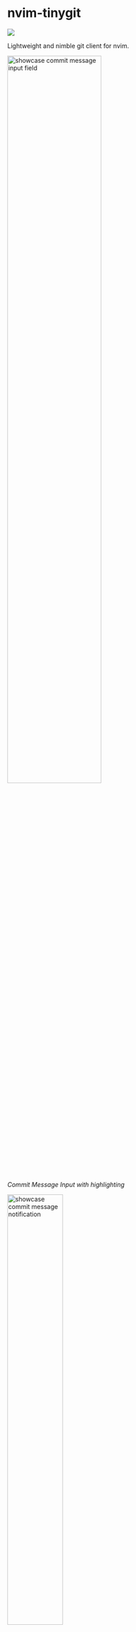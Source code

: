 <!-- LTeX: enabled=false -->
# nvim-tinygit
<!-- LTeX: enabled=true -->
<a href="https://dotfyle.com/plugins/chrisgrieser/nvim-tinygit"><img src="https://dotfyle.com/plugins/chrisgrieser/nvim-tinygit/shield"/></a>

Lightweight and nimble git client for nvim.

<img src="https://github.com/chrisgrieser/nvim-tinygit/assets/73286100/009d9139-f429-49e2-a244-15396fb13d7a"
	alt="showcase commit message input field"
	width=65%>

*Commit Message Input with highlighting*

<img src="https://github.com/chrisgrieser/nvim-tinygit/assets/73286100/123fcfd9-f989-4c10-bd98-32f62ea683c3"
	alt="showcase commit message notification"
	width=50%>

*Informative notifications with highlighting (using `nvim-notify`)*

<img src="https://github.com/chrisgrieser/nvim-tinygit/assets/73286100/99cc8def-760a-4cdd-9aea-fbd1fb3d1ecb"
	alt="Pasted image 2023-10-11 at 18 49 40"
	width=60%>

*Search File history ("git pickaxe") and inspect the commit diffs.*

## Table of Contents

<!-- toc -->

- [Features](#features)
- [Installation](#installation)
- [Usage](#usage)
	* [Smart-Commit](#smart-commit)
	* [Amend](#amend)
	* [Fixup & Squash Commits](#fixup--squash-commits)
	* [GitHub Interaction](#github-interaction)
	* [Push](#push)
	* [Search File/Function History ("git pickaxe")](#search-filefunction-history-git-pickaxe)
	* [Stash](#stash)
- [Improved Interactive Rebasing](#improved-interactive-rebasing)
- [Configuration](#configuration)
	* [Appearance of Input Field](#appearance-of-input-field)
	* [Use Telescope for selections](#use-telescope-for-selections)
- [Non-Goals](#non-goals)
- [Credits](#credits)

<!-- tocstop -->

## Features
- **Smart-Commit**: Open a popup to enter a commit message with syntax
  highlighting and indicators for [commit message
  overlength](https://stackoverflow.com/questions/2290016/git-commit-messages-50-72-formatting).
  If there are no staged changed, stages all changes before doing so (`git add -A`).
- Commit messages have syntax highlighting, indicators for [commit message
  overlength](https://stackoverflow.com/questions/2290016/git-commit-messages-50-72-formatting),
  and options to automatically open references GitHub issues in the browser
  after committing, `git push` if the repo is clean, spellcheck, enforce
  conventional commits, …
- Quick commands for amend, stash, fixup, and squash commits.
- Search issues & PRs. Open the selected issue or PR in the browser.
- Open the GitHub URL of the current file or selection.
- Search the file history for a string ("git pickaxe"), show results in a diff
  with filetype syntax highlighting.
- Improvements for interactive rebasing with nvim as sequence editor.

## Installation

```lua
-- lazy.nvim
{
	"chrisgrieser/nvim-tinygit",
	ft = { "gitrebase", "gitcommit" }, -- so ftplugins are loaded
	dependencies = {
		"stevearc/dressing.nvim",
		"rcarriga/nvim-notify", -- optional, but recommended
	},
},

-- packer
use {
	"chrisgrieser/nvim-tinygit",
	requires = {
		"stevearc/dressing.nvim",
		"rcarriga/nvim-notify", -- optional, but recommended
	},
}
```

Install the Treesitter parser for git commits for some syntax highlighting of
your commit messages like emphasized conventional commit keywords: `TSInstall
gitcommit`

## Usage

### Smart-Commit
- Open a commit popup. If there are no staged changes, stage all changes (`git
  add -A`) before the commit. Only supports the commit subject line.
- Optionally run `git push` if the repo is clean after committing.
- The title of the input field displays what actions are going to be performed.
  You can see at glance, whether all changes are going to be committed or whether
  there a `git push` is triggered afterward, so there are no surprises.
- Use `<Tab>` in the input field to quickly cycle conventional commits keywords.

```lua
require("tinygit").smartCommit { pushIfClean = false } -- options default to `false`
```

**Example Workflow**
Assuming these keybindings:

```lua
vim.keymap.set("n", "ga", "<cmd>Gitsigns add_hunk<CR>") -- gitsigns.nvim
vim.keymap.set("n", "gc", function() require("tinygit").smartCommit() end)
vim.keymap.set("n", "gp", function() require("tinygit").push() end)
```

1. Stage some hunks (changes) via `ga`.
2. Use `gc` to enter a commit message.
3. Repeat 1 and 2.
4. When done, `gp` to push the commits.

Using `pushIfClean = true` allows you to combine staging, committing, and
pushing into a single step, when it is the last commit you intend to make.

```lua
-- to enable normal mode in the commit message input field, configure
-- dressing.nvim like this:
require("dressing").setup({ 
	input = { insert_only = false }
})
```

### Amend
- `amendOnlyMsg` just opens the commit popup to change the last commit message,
  and does not stage any changes.
- `amendNoEdit` keeps the last commit message; if there are no staged changes,
  it stages all changes (`git add -A`), like `smartCommit`.
- Optionally runs `git push --force` afterward. (Remember to only do this when
  you work alone on the branch though.)

```lua
-- options default to `false`
require("tinygit").amendOnlyMsg { forcePush = false }
require("tinygit").amendNoEdit { forcePush = false }
```

### Fixup & Squash Commits
- `fixupCommit` lets you select a commit from the last X commits and runs `git
  commit --fixup` on the selected commit
- Use `squashInstead = true` to squash instead of fixup (`git commit --squash`).
- `autoRebase = true` automatically runs rebase with `--autosquash` and 
`--autostash` afterward, confirming all fixups and squashes **without opening a
rebase view**. (Note that this can potentially result in multiple conflicts.)

```lua
-- options show default values
require("tinygit").fixupCommit { 
	selectFromLastXCommits = 15
	squashInstead = false, 
	autoRebase = false,
}
```

### GitHub Interaction
- Search issues & PRs. (Requires `curl`.)
- The appearance of the selector is controlled by `dressing.nvim`. (You can
  [configure `dressing` to use `telescope`](#use-telescope-for-selections).)

```lua
-- state: all|closed|open (default: all)
-- type: all|issue|pr (default: all)
require("tinygit").issuesAndPrs { type = "all", state = "all" }

-- alternative: if the word under the cursor is of the form `#123`,
-- just open that issue/PR
require("tinygit").openIssueUnderCursor()
```

- Open the current file at GitHub in the browser and copy the URL to the system clipboard.
- Normal mode: open the current file or repo.
- Visual mode: open the current selection.

```lua
-- file|repo (default: file)
require("tinygit").githubUrl("file")
```

### Push

```lua
-- options default to `false`
require("tinygit").push { pullBefore = false, force = false }
```

### Search File/Function History ("git pickaxe")
- Search the git **history of the current file for a term** (`git log -S`).
	* The search is case-insensitive and supports regex.
	* Select from the matching commits to open a diff popup.
- Explore the **history of a function in the current file** (`git log -L`).
	* If the current buffer has an LSP with support for document symbols
	  attached, you select can select a function. (Otherwise, you are prompted to
	  enter a function name.)
	* Select from the matching commits to open a diff popup.
	* Note that [`git` uses heuristics to determine the enclosing function of a
	  change](https://news.ycombinator.com/item?id=38153309), so this is not
	  100% perfect, and has varying reliability across languages.

Keymaps in the diff popup:
- `<Tab>`/`<S-Tab>`: cycle through the commits.
- `yh`: yank the commit hash to the system clipboard.
- `n`/`N` (file history): go to the next/previous occurrence of the query.

```lua
require("tinygit").searchFileHistory()
require("tinygit").functionHistory()
```

### Stash

```lua
require("tinygit").stashPush()
require("tinygit").stashPop()
```

## Improved Interactive Rebasing
`tinygit` also comes with some improvements for interactive rebasing (`git
rebase -i`) with nvim:
- Improved syntax highlighting of commit messages.
- `<Tab>` (normal mode): Cycle through the common rebase actions: `pick`,
  `reword`, `fixup`, `squash`, `drop`. Also supports their short forms.

> [!NOTE]
> This requires that your git editor (or sequence editor) is set to use `nvim`.
> You can do so with `git config --global core.editor "nvim"`.

If you want to disable those modifications, set:

```lua
vim.g.tinygit_no_rebase_ftplugin = true
```

## Configuration
The `setup` call is optional. These are the default settings:

```lua
local defaultConfig = {
	commitMsg = {
		-- Why 50/72 is recommended: https://stackoverflow.com/q/2290016/22114136
		mediumLen = 50,
		maxLen = 72,

		-- When conforming the commit message popup with an empty message, fill
		-- in this message. `false` to disallow empty commit messages.
		emptyFillIn = "chore", ---@type string|false

		conventionalCommits = {
			enforce = false, -- disallow commit messages without a keyword
			-- stylua: ignore
			keywords = { -- also used for the cycle-keywords via <Tab>
				"fix", "feat", "chore", "docs", "refactor", "build", "test",
				"perf", "style", "revert", "ci", "break", "improv",
			},
		},

		-- enable vim's builtin spellcheck for the commit message input field
		-- (configured to ignore capitalization and correctly consider camelCase)
		spellcheck = false, 

		-- if commit message references issue/PR, open it in the browser
		openReferencedIssue = false,
	},
	push = {
		preventPushingFixupOrSquashCommits = true,
		confirmationSound = true, -- currently macOS only
	},
	issueIcons = {
		openIssue = "🟢",
		closedIssue = "🟣",
		openPR = "🟩",
		mergedPR = "🟪",
		closedPR = "🟥",
	},
	historySearch = {
		diffPopup = {
			width = 0.8, -- float, 0 to 1
			height = 0.8,
			border = "single",
		},
		-- if trying to call `git log` on a shallow repository, automatically
		-- unshallow the repo by running `git fetch --unshallow`
		autoUnshallowIfNeeded = false,
	},
}
```

### Appearance of Input Field

```lua
-- see: https://github.com/stevearc/dressing.nvim#configuration
require("dressing").setup({ 
	input = { 
		insert_only = false, -- enable normal mode in the input field
		-- other appearance settings
	}
})
```

### Use Telescope for selections

```lua
-- see: https://github.com/stevearc/dressing.nvim#configuration
require("dressing").setup({ 
	select = { 
		backend = { "telescope" },
		-- other appearance settings
	}
})
```

## Non-Goals
- Become a full-fledged git client. Use
  [neogit](https://github.com/NeogitOrg/neogit) for that.
- Add features available in
  [gitsigns.nvim](https://github.com/lewis6991/gitsigns.nvim). `tinygit` is
  intended to complement `gitsigns.nvim` with some simple commands, not replace
  it.
- UI Customization. Configure
  [dressing.nvim](https://github.com/stevearc/dressing.nvim) for that.

<!-- vale Google.FirstPerson = NO -->
## Credits
**About Me**  
In my day job, I am a sociologist studying the social mechanisms underlying the
digital economy. For my PhD project, I investigate the governance of the app
economy and how software ecosystems manage the tension between innovation and
compatibility. If you are interested in this subject, feel free to get in touch.

**Blog**  
I also occasionally blog about vim: [Nano Tips for Vim](https://nanotipsforvim.prose.sh)

**Profiles**  
- [reddit](https://www.reddit.com/user/pseudometapseudo)
- [Discord](https://discordapp.com/users/462774483044794368/)
- [Academic Website](https://chris-grieser.de/)
- [Twitter](https://twitter.com/pseudo_meta)
- [Mastodon](https://pkm.social/@pseudometa)
- [ResearchGate](https://www.researchgate.net/profile/Christopher-Grieser)
- [LinkedIn](https://www.linkedin.com/in/christopher-grieser-ba693b17a/)

<a href='https://ko-fi.com/Y8Y86SQ91' target='_blank'>
<img
	height='36'
	style='border:0px;height:36px;'
	src='https://cdn.ko-fi.com/cdn/kofi1.png?v=3'
	border='0'
	alt='Buy Me a Coffee at ko-fi.com'
/></a>
